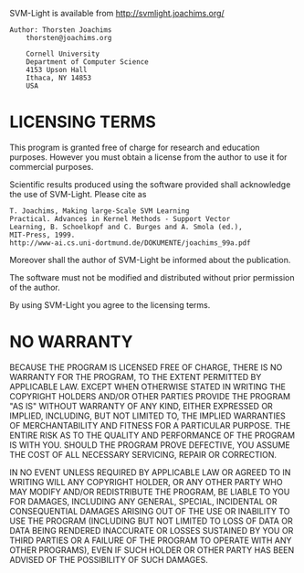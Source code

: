 SVM-Light is available from http://svmlight.joachims.org/

	Author: Thorsten Joachims
		thorsten@joachims.org

		Cornell University
		Department of Computer Science
		4153 Upson Hall
		Ithaca, NY 14853
		USA

LICENSING TERMS
===============

This program is granted free of charge for research and education
purposes. However you must obtain a license from the author to use it
for commercial purposes.

Scientific results produced using the software provided shall
acknowledge the use of SVM-Light. Please cite as

	T. Joachims, Making large-Scale SVM Learning
	Practical. Advances in Kernel Methods - Support Vector
	Learning, B. Schoelkopf and C. Burges and A. Smola (ed.),
	MIT-Press, 1999.
	http://www-ai.cs.uni-dortmund.de/DOKUMENTE/joachims_99a.pdf

Moreover shall the author of SVM-Light be informed about the
publication.

The software must not be modified and distributed without prior
permission of the author.

By using SVM-Light you agree to the licensing terms.


NO WARRANTY
===========

BECAUSE THE PROGRAM IS LICENSED FREE OF CHARGE, THERE IS NO WARRANTY
FOR THE PROGRAM, TO THE EXTENT PERMITTED BY APPLICABLE LAW. EXCEPT
WHEN OTHERWISE STATED IN WRITING THE COPYRIGHT HOLDERS AND/OR OTHER
PARTIES PROVIDE THE PROGRAM "AS IS" WITHOUT WARRANTY OF ANY KIND,
EITHER EXPRESSED OR IMPLIED, INCLUDING, BUT NOT LIMITED TO, THE
IMPLIED WARRANTIES OF MERCHANTABILITY AND FITNESS FOR A PARTICULAR
PURPOSE. THE ENTIRE RISK AS TO THE QUALITY AND PERFORMANCE OF THE
PROGRAM IS WITH YOU.  SHOULD THE PROGRAM PROVE DEFECTIVE, YOU ASSUME
THE COST OF ALL NECESSARY SERVICING, REPAIR OR CORRECTION.

IN NO EVENT UNLESS REQUIRED BY APPLICABLE LAW OR AGREED TO IN WRITING
WILL ANY COPYRIGHT HOLDER, OR ANY OTHER PARTY WHO MAY MODIFY AND/OR
REDISTRIBUTE THE PROGRAM, BE LIABLE TO YOU FOR DAMAGES, INCLUDING ANY
GENERAL, SPECIAL, INCIDENTAL OR CONSEQUENTIAL DAMAGES ARISING OUT OF
THE USE OR INABILITY TO USE THE PROGRAM (INCLUDING BUT NOT LIMITED TO
LOSS OF DATA OR DATA BEING RENDERED INACCURATE OR LOSSES SUSTAINED BY
YOU OR THIRD PARTIES OR A FAILURE OF THE PROGRAM TO OPERATE WITH ANY
OTHER PROGRAMS), EVEN IF SUCH HOLDER OR OTHER PARTY HAS BEEN ADVISED
OF THE POSSIBILITY OF SUCH DAMAGES.
